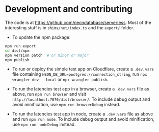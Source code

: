 # Development and contributing

The code is at https://github.com/neondatabase/serverless. Most of the interesting stuff is in `shims/net/index.ts` and the `export/` folder.

* To update the npm package:

```bash
npm run export
cd dist/npm
npm version patch  # or minor or major
npm publish
```

* To run or deploy the simple test app on Cloudflare, create a `.dev.vars` file containing `NEON_DB_URL=postgres://connection_string`, run `npx wrangler dev --local` or `npx wrangler publish`.

* To run the latencies test app in a browser, create a `.dev.vars` file as above, run `npm run browser` and visit `http://localhost:7070/dist/browser/`. To include debug output and avoid minification, use `npm run browserDebug` instead.

* To run the latencies test app in node, create a `.dev.vars` file as above and run `npm run node`. To include debug output and avoid minification, use `npm run nodeDebug` instead.
